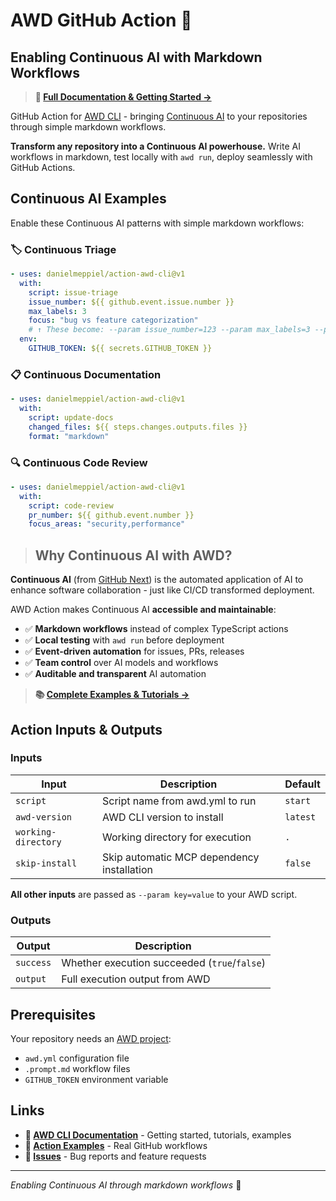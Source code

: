 # AWD GitHub Action 🚀
## Enabling Continuous AI with Markdown Workflows

> **📖 [Full Documentation & Getting Started →](https://github.com/danielmeppiel/awd-cli)**

GitHub Action for [AWD CLI](https://github.com/danielmeppiel/awd-cli) - bringing [Continuous AI](https://githubnext.com/projects/continuous-ai/) to your repositories through simple markdown workflows.

**Transform any repository into a Continuous AI powerhouse.** Write AI workflows in markdown, test locally with `awd run`, deploy seamlessly with GitHub Actions.

## Continuous AI Examples

Enable these Continuous AI patterns with simple markdown workflows:

### 🏷️ Continuous Triage
```yaml
- uses: danielmeppiel/action-awd-cli@v1
  with:
    script: issue-triage
    issue_number: ${{ github.event.issue.number }}
    max_labels: 3
    focus: "bug vs feature categorization"
    # ↑ These become: --param issue_number=123 --param max_labels=3 --param focus="bug vs feature categorization"
  env:
    GITHUB_TOKEN: ${{ secrets.GITHUB_TOKEN }}
```

### 📋 Continuous Documentation  
```yaml
- uses: danielmeppiel/action-awd-cli@v1
  with:
    script: update-docs
    changed_files: ${{ steps.changes.outputs.files }}
    format: "markdown"
```

### 🔍 Continuous Code Review
```yaml
- uses: danielmeppiel/action-awd-cli@v1
  with:
    script: code-review
    pr_number: ${{ github.event.number }}
    focus_areas: "security,performance"
```

>## Why Continuous AI with AWD?

**Continuous AI** (from [GitHub Next](https://githubnext.com/projects/continuous-ai/)) is the automated application of AI to enhance software collaboration - just like CI/CD transformed deployment.

AWD Action makes Continuous AI **accessible and maintainable**:

- ✅ **Markdown workflows** instead of complex TypeScript actions
- ✅ **Local testing** with `awd run` before deployment  
- ✅ **Event-driven automation** for issues, PRs, releases
- ✅ **Team control** over AI models and workflows
- ✅ **Auditable and transparent** AI automation

> **📚 [Complete Examples & Tutorials →](https://github.com/danielmeppiel/awd-cli/tree/main/examples)**

## Action Inputs & Outputs

### Inputs
| Input | Description | Default |
|-------|-------------|---------|
| `script` | Script name from awd.yml to run | `start` |
| `awd-version` | AWD CLI version to install | `latest` |
| `working-directory` | Working directory for execution | `.` |
| `skip-install` | Skip automatic MCP dependency installation | `false` |

**All other inputs** are passed as `--param key=value` to your AWD script.

### Outputs
| Output | Description |
|--------|-------------|
| `success` | Whether execution succeeded (`true`/`false`) |
| `output` | Full execution output from AWD |

## Prerequisites

Your repository needs an [AWD project](https://github.com/danielmeppiel/awd-cli#quick-start-30-seconds):
- `awd.yml` configuration file
- `.prompt.md` workflow files  
- `GITHUB_TOKEN` environment variable

## Links

- **📖 [AWD CLI Documentation](https://github.com/danielmeppiel/awd-cli)** - Getting started, tutorials, examples
- **🔧 [Action Examples](https://github.com/danielmeppiel/action-awd-cli/tree/main/examples)** - Real GitHub workflows
- **🐛 [Issues](https://github.com/danielmeppiel/action-awd-cli/issues)** - Bug reports and feature requests

---

*Enabling Continuous AI through markdown workflows* 🚀
